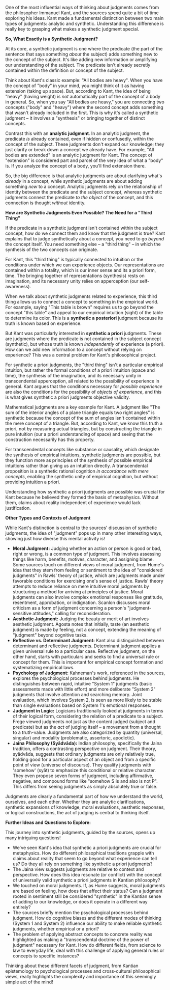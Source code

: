 One of the most influential ways of thinking about judgments comes from the philosopher Immanuel Kant, and the sources spend quite a bit of time exploring his ideas. Kant made a fundamental distinction between two main types of judgments: analytic and synthetic. Understanding this difference is really key to grasping what makes a synthetic judgment special.

**So, What Exactly is a Synthetic Judgment?**

At its core, a synthetic judgment is one where the predicate (the part of the sentence that says something _about_ the subject) adds something new to the concept of the subject. It's like adding new information or amplifying our understanding of the subject. The predicate isn't already secretly contained within the definition or concept of the subject.

Think about Kant's classic example: "All bodies are heavy". When you have the concept of "body" in your mind, you might think of it as having extension (taking up space). But, according to Kant, the idea of being "heavy" (having weight) is _not_ automatically part of the concept of a body in general. So, when you say "All bodies are heavy," you are connecting two concepts ("body" and "heavy") where the second concept adds something that wasn't already included in the first. This is why it's called a synthetic judgment – it involves a "synthesis" or bringing together of distinct concepts.

Contrast this with an **analytic judgment**. In an analytic judgment, the predicate _is_ already contained, even if hidden or confusedly, within the concept of the subject. These judgments don't expand our knowledge; they just clarify or break down a concept we already have. For example, "All bodies are extended" is an analytic judgment for Kant. The concept of "extension" is considered part and parcel of the very idea of what a "body" is. If you analyze the concept of a body, you'll find extension there.

So, the big difference is that analytic judgments are about clarifying what's _already_ in a concept, while synthetic judgments are about adding something _new_ to a concept. Analytic judgments rely on the relationship of identity between the predicate and the subject concept, whereas synthetic judgments connect the predicate _to the object_ of the concept, and this connection is thought _without_ identity.

**How are Synthetic Judgments Even Possible? The Need for a "Third Thing"**

If the predicate in a synthetic judgment isn't contained within the subject concept, how do we connect them and know that the judgment is true? Kant explains that to judge synthetically about a concept, you need to go _beyond_ the concept itself. You need something else – a "third thing" – in which the synthesis of the two concepts can originate.

For Kant, this "third thing" is typically connected to intuition or the conditions under which we can experience objects. Our representations are contained within a totality, which is our inner sense and its a priori form, time. The bringing together of representations (synthesis) rests on imagination, and its necessary unity relies on apperception (our self-awareness).

When we talk about synthetic judgments related to experience, this third thing allows us to connect a concept to something in the empirical world. For example, saying "This table is brown" requires us to go beyond the concept "this table" and appeal to our empirical intuition (sight) of the table to determine its color. This is a **synthetic a posteriori** judgment because its truth is known based on experience.

But Kant was particularly interested in **synthetic a priori** judgments. These are judgments where the predicate is not contained in the subject concept (synthetic), but whose truth is known _independently_ of experience (a priori). How can we add new information to a concept without relying on experience? This was a central problem for Kant's philosophical project.

For synthetic a priori judgments, the "third thing" isn't a particular empirical intuition, but rather the formal conditions of a priori intuition (space and time), the synthesis of the imagination, and its necessary unity in transcendental apperception, all related to the possibility of experience in general. Kant argues that the conditions necessary for _possible experience_ are also the conditions for the possibility of _objects of experience_, and this is what gives synthetic a priori judgments objective validity.

Mathematical judgments are a key example for Kant. A judgment like "The sum of the interior angles of a plane triangle equals two right angles" is synthetic because the concept of the sum of angles isn't contained within the mere concept of a triangle. But, according to Kant, we know this truth a priori, not by measuring actual triangles, but by constructing the triangle in pure intuition (our a priori understanding of space) and seeing that the construction necessarily has this property.

For transcendental concepts like substance or causality, which designate the synthesis of empirical intuitions, synthetic judgments are possible, but they function more as principles of the synthesis of possible empirical intuitions rather than giving us an intuition directly. A transcendental proposition is a synthetic rational cognition _in accordance with mere concepts_, enabling the synthetic unity of empirical cognition, but without providing intuition a priori.

Understanding how synthetic a priori judgments are possible was crucial for Kant because he believed they formed the basis of metaphysics. Without them, claims about reality independent of experience would lack justification.

**Other Types and Contexts of Judgment**

While Kant's distinction is central to the sources' discussion of synthetic judgments, the idea of "judgment" pops up in many other interesting ways, showing just how diverse this mental activity is!

- **Moral Judgment:** Judging whether an action or person is good or bad, right or wrong, is a common type of judgment. This involves assessing things like harm, benefits, motives, character, and assigning blame. Some sources touch on different views of moral judgment, from Hume's idea that they stem from feeling or sentiment to the idea of "considered judgments" in Rawls' theory of justice, which are judgments made under favorable conditions for exercising one's sense of justice. Rawls' theory attempts to reduce reliance on mere intuitive moral judgments by structuring a method for arriving at principles of justice. Moral judgments can also involve complex emotional responses like gratitude, resentment, approbation, or indignation. Scanlon discusses moral criticism as a form of judgment concerning a person's "judgment-sensitive attitudes," calling for reconsideration.
- **Aesthetic Judgment:** Judging the beauty or merit of art involves aesthetic judgment. Agosta notes that initially, taste (an aesthetic judgment) is made by feeling, not a concept, extending the meaning of "judgment" beyond cognitive tasks.
- **Reflective vs. Determinant Judgment:** Kant also distinguished between determinant and reflective judgments. Determinant judgment applies a given universal rule to a particular case. Reflective judgment, on the other hand, starts with particulars and seeks to find a universal rule or concept for them. This is important for empirical concept formation and systematizing empirical laws.
- **Psychology of Judgment:** Kahneman's work, referenced in the sources, explores the psychological processes behind judgments. He distinguishes between rapid, intuitive "System 1" judgments (basic assessments made with little effort) and more deliberate "System 2" judgments that involve attention and searching memory. Joint evaluation, which involves System 2, is seen as more likely to be stable than single evaluations based on System 1's emotional responses.
- **Judgment in Logic:** Logicians traditionally looked at judgments in terms of their logical form, considering the relation of a predicate to a subject. Frege viewed judgments not just as the content judged (subject and predicate) but as the _act_ of judging itself – a movement from a thought to a truth-value. Judgments are also categorized by quantity (universal, singular) and modality (problematic, assertoric, apodictic).
- **Jaina Philosophy (Syādvāda):** Indian philosophy, specifically the Jaina tradition, offers a contrasting perspective on judgment. Their theory, syādvāda, suggests that ordinary judgments are only relatively true, holding good for a particular aspect of an object and from a specific point of view (universe of discourse). They qualify judgments with 'somehow' (syāt) to emphasize this conditional or relative character. They even propose seven forms of judgment, including affirmative, negative, and compound forms like "somehow S is and also is not P". This differs from seeing judgments as simply absolutely true or false.

Judgments are clearly a fundamental part of how we understand the world, ourselves, and each other. Whether they are analytic clarifications, synthetic expansions of knowledge, moral evaluations, aesthetic responses, or logical constructions, the act of judging is central to thinking itself.

**Further Ideas and Questions to Explore:**

This journey into synthetic judgments, guided by the sources, opens up many intriguing questions!

- We've seen Kant's idea that synthetic a priori judgments are crucial for metaphysics. How do different philosophical traditions grapple with claims about reality that seem to go beyond what experience can tell us? Do they all rely on something like synthetic a priori judgments?
- The Jaina view suggests judgments are relative to context and perspective. How does this idea resonate (or conflict) with the concept of universally valid synthetic a priori judgments in Kantian philosophy?
- We touched on moral judgments. If, as Hume suggests, moral judgments are based on feeling, how does that affect their status? Can a judgment rooted in sentiment still be considered "synthetic" in the Kantian sense of adding to our knowledge, or does it operate in a different way entirely?
- The sources briefly mention the psychological processes behind judgment. How do cognitive biases and the different modes of thinking (System 1 and System 2) influence our ability to make reliable synthetic judgments, whether empirical or a priori?
- The problem of applying abstract concepts to concrete reality was highlighted as making a "transcendental doctrine of the power of judgment" necessary for Kant. How do different fields, from science to law to everyday life, deal with this challenge of applying general rules or concepts to specific instances?

Thinking about these different facets of judgment, from Kantian epistemology to psychological processes and cross-cultural philosophical views, really highlights the complexity and importance of this seemingly simple act of the mind!